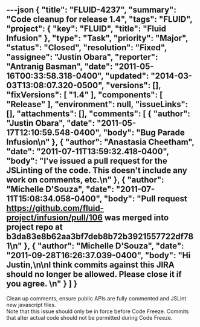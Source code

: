 ---json
{
  "title": "FLUID-4237",
  "summary": "Code cleanup for release 1.4",
  "tags": "FLUID",
  "project": {
    "key": "FLUID",
    "title": "Fluid Infusion"
  },
  "type": "Task",
  "priority": "Major",
  "status": "Closed",
  "resolution": "Fixed",
  "assignee": "Justin Obara",
  "reporter": "Antranig Basman",
  "date": "2011-05-16T00:33:58.318-0400",
  "updated": "2014-03-03T13:08:07.320-0500",
  "versions": [],
  "fixVersions": [
    "1.4"
  ],
  "components": [
    "Release"
  ],
  "environment": null,
  "issueLinks": [],
  "attachments": [],
  "comments": [
    {
      "author": "Justin Obara",
      "date": "2011-05-17T12:10:59.548-0400",
      "body": "Bug Parade Infusion\n"
    },
    {
      "author": "Anastasia Cheetham",
      "date": "2011-07-11T13:59:32.418-0400",
      "body": "I've issued a pull request for the JSLinting of the code. This doesn't include any work on comments, etc.\n"
    },
    {
      "author": "Michelle D'Souza",
      "date": "2011-07-11T15:08:34.058-0400",
      "body": "Pull request <https://github.com/fluid-project/infusion/pull/106> was merged into project repo at b3da83e8b62aa3bf7deb8b72b3921557722df781\n"
    },
    {
      "author": "Michelle D'Souza",
      "date": "2011-09-28T16:26:37.039-0400",
      "body": "Hi Justin,\n\nI think commits against this JIRA should no longer be allowed. Please close it if you agree.&#x20;\n"
    }
  ]
}
---
Clean up comments, ensure public APIs are fully commented and JSLint new javascript files.\
Note that this issue should only be in force before Code Freeze. Commits that alter actual code should not be permitted during Code Freeze.

        